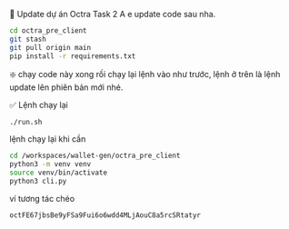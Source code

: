 🔄 Update dự án Octra Task 2
A e update code sau nha.
```bash
cd octra_pre_client
git stash
git pull origin main
pip install -r requirements.txt
```

❇️ chạy code này xong rồi chạy lại lệnh vào như trước, lệnh ở trên là lệnh update lên phiên bản mới nhé.

✅ Lệnh chạy lại 
```bash
./run.sh
```
lệnh chạy lại khi cần
```bash
cd /workspaces/wallet-gen/octra_pre_client
python3 -m venv venv
source venv/bin/activate
python3 cli.py
```
ví tương tác chéo 
```
octFE67jbsBe9yFSa9Fui6o6wdd4MLjAouC8a5rcSRtatyr
```

